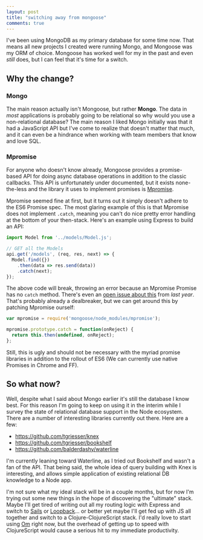 ```yaml
---
layout: post
title: "switching away from mongoose"
comments: true
---
```


I've been using MongoDB as my primary database for some time now. That means all new projects I created were running Mongo, and Mongoose was my ORM of choice. Mongoose has worked well for my in the past and even _still_ does, but I can feel that it's time for a switch.

## Why the change?

### Mongo

The main reason actually isn't Mongoose, but rather **Mongo**. The data in _most_ applications is probably going to be relational so why would you use a non-relational database? The main reason I liked Mongo initially was that it had a JavaScript API but I've come to realize that doesn't matter that much, and it can even be a hindrance when working with team members that know and love SQL.

### Mpromise

For anyone who doesn't know already, Mongoose provides a promise-based API for doing async database operations in addition to the classic callbacks. This API is unfortunately under documented, but it exists none-the-less and the library it uses to implement promises is [Mpromise][mpromise].

Mpromise seemed fine at first, but it turns out it simply doesn't adhere to the ES6 Promise spec. The most glaring example of this is that Mpromise does not implement `.catch`, meaning you can't do nice pretty error handling at the bottom of your then-stack. Here's an example using Express to build an API:

```js
import Model from '../models/Model.js';

// GET all the Models
api.get('/models', (req, res, next) => {
  Model.find({})
    .then(data => res.send(data))
    .catch(next);
});
```

The above code will break, throwing an error because an Mpromise Promise has no `catch` method. There's even an [open issue about this][issue] from _last year_. That's probably already a dealbreaker, but we can get around this by patching Mpromise ourself:

```js
var mpromise = require('mongoose/node_modules/mpromise');

mpromise.prototype.catch = function(onReject) {
  return this.then(undefined, onReject);
};
```

Still, this is ugly and should not be necessary with the myriad promise libraries in addition to the rollout of ES6 (We can currently use native Promises in Chrome and FF).

## So what now? 

Well, despite what I said about Mongo earlier it's still the database I know best. For this reason I'm going to keep on using it in the interim while I survey the state of relational database support in the Node ecosystem. There are a number of interesting libraries currently out there. Here are a few:

* <https://github.com/tgriesser/knex>
* <https://github.com/tgriesser/bookshelf>
* <https://github.com/balderdashy/waterline>

I'm currently leaning toward Waterline, as I tried out Bookshelf and wasn't a fan of the API. That being said, the whole idea of query building with Knex is interesting, and allows simple application of existing relational DB knowledge to a Node app.

I'm not sure what my ideal stack will be in a couple months, but for now I'm trying out some new things in the hope of discovering the "ultimate" stack. Maybe I'll get tired of writing out all my routing logic with Express and switch to [Sails][sails] or [Loopback][loopback]... or better yet maybe I'll get fed up with JS all together and switch to a Clojure-ClojureScript stack. I'd really love to start using [Om][om] right now, but the overhead of getting up to speed with ClojureScript would cause a serious hit to my immediate productivity.

[mongoose]: https://github.com/Automattic/mongoose
[mpromise]: https://github.com/aheckmann/mpromise
[issue]: https://github.com/aheckmann/mpromise/issues/15
[loopback]: https://github.com/strongloop/loopback
[sails]: https://github.com/balderdashy/sails
[om]: https://github.com/omcljs/om
